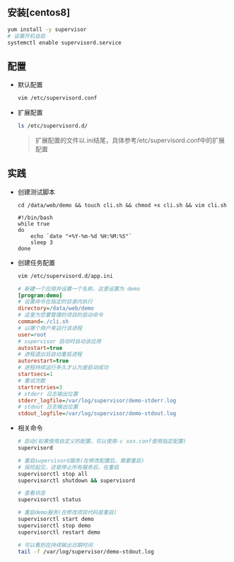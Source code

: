 ## 安装[centos8]

```bash
yum install -y supervisor
# 设置开机自启
systemctl enable supervisord.service 
```



## 配置

- 默认配置

  ```bash
  vim /etc/supervisord.conf
  ```

- 扩展配置

  ```bash
  ls /etc/supervisord.d/
  ```

  > 扩展配置的文件以.ini结尾，具体参考/etc/supervisord.conf中的扩展配置

## 实践

- 创建测试脚本

  `cd /data/web/demo && touch cli.sh && chmod +x cli.sh && vim cli.sh`

  ```shell
  #!/bin/bash
  while true
  do
      echo `date "+%Y-%m-%d %H:%M:%S"`
      sleep 3
  done
  ```

- 创建任务配置

  ```bash
  vim /etc/supervisord.d/app.ini
  ```

  ```ini
  # 新建一个应用并设置一个名称，这里设置为 demo
  [program:demo]
  # 设置命令在指定的目录内执行
  directory=/data/web/demo
  # 这里为您要管理的项目的启动命令
  command=./cli.sh 
  # 以哪个用户来运行该进程
  user=root
  # supervisor 启动时自动该应用
  autostart=true
  # 进程退出后自动重启进程
  autorestart=true
  # 进程持续运行多久才认为是启动成功
  startsecs=1
  # 重试次数
  startretries=3
  # stderr 日志输出位置
  stderr_logfile=/var/log/supervisor/demo-stderr.log
  # stdout 日志输出位置
  stdout_logfile=/var/log/supervisor/demo-stdout.log
  ```

- 相关命令

  ```bash
  # 启动(如果使用自定义的配置，可以使用-c xxx.conf使用指定配置)
  supervisord
  
  # 重启supervisord服务(在修改配置后，需要重启)
  # 保险起见，还是停止所有服务后，在重启
  supervisorctl stop all
  supervisorctl shutdown && supervisord
  
  # 查看状态
  supervisorctl status
  
  # 重启demo服务(在修改项目代码是重启)
  supervisorctl start demo
  supervisorctl stop demo
  supervisorctl restart demo
  
  # 可以看到在持续输出日期时间
  tail -f /var/log/supervisor/demo-stdout.log 
  ```
